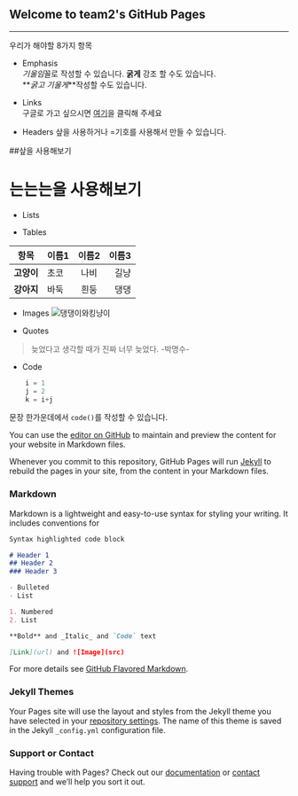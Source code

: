 ## Welcome to team2's GitHub Pages
-----

우리가 해야할 8가지 항목  
* Emphasis  
*기울임*꼴로 작성할 수 있습니다.
**굵게** 강조 할 수도 있습니다.   
**_굵고 기울게_**작성할 수도 있습니다.


* Links  
구글로 가고 싶으시면 [여기](https://www.google.com)을 클릭해 주세요

* Headers
샆을 사용하거나 =기호를 사용해서 만들 수 있습니다.

##샆을 사용해보기   
     
는는는을 사용해보기
======

* Lists

* Tables  

|항목|이름1|이름2|이름3|
|-----|:-----|:-----:|-----:|
|**고양이**|초코|나비|길냥|
|**강아지**|바둑|흰둥|댕댕|

* Images
![댕댕이와킹냥이](https://images.mypetlife.co.kr/content/uploads/2019/08/20141553/shutterstock_119617003.jpg "cat and dog")

* Quotes
> 늦었다고 생각할 때가 진짜 너무 늦었다.
> -박명수-

* Code   
```java
    i = 1
    j = 2
    k = i+j
```
    
문장 한가운데에서 `code()`를 작성할 수 있습니다.

You can use the [editor on GitHub](https://github.com/2020-1-OSS-team-2/testpage.io/edit/master/README.md) to maintain and preview the content for your website in Markdown files.

Whenever you commit to this repository, GitHub Pages will run [Jekyll](https://jekyllrb.com/) to rebuild the pages in your site, from the content in your Markdown files.

### Markdown

Markdown is a lightweight and easy-to-use syntax for styling your writing. It includes conventions for

```markdown
Syntax highlighted code block

# Header 1
## Header 2
### Header 3

- Bulleted
- List

1. Numbered
2. List

**Bold** and _Italic_ and `Code` text

[Link](url) and ![Image](src)
```

For more details see [GitHub Flavored Markdown](https://guides.github.com/features/mastering-markdown/).

### Jekyll Themes

Your Pages site will use the layout and styles from the Jekyll theme you have selected in your [repository settings](https://github.com/2020-1-OSS-team-2/testpage.io/settings). The name of this theme is saved in the Jekyll `_config.yml` configuration file.

### Support or Contact

Having trouble with Pages? Check out our [documentation](https://help.github.com/categories/github-pages-basics/) or [contact support](https://github.com/contact) and we’ll help you sort it out.
